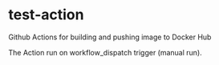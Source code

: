 # test-action

Github Actions for building and pushing image to Docker Hub

The Action run on workflow_dispatch trigger (manual run).
